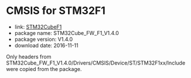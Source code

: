 CMSIS for STM32F1
=================

- link: [STM32CubeF1](http://www.st.com/stm32cubef1-pr)
- package name: STM32Cube_FW_F1_V1.4.0
- package version: V1.4.0
- download date: 2016-11-11

Only headers from STM32Cube_FW_F1_V1.4.0/Drivers/CMSIS/Device/ST/STM32F1xx/Include were copied from the package.
